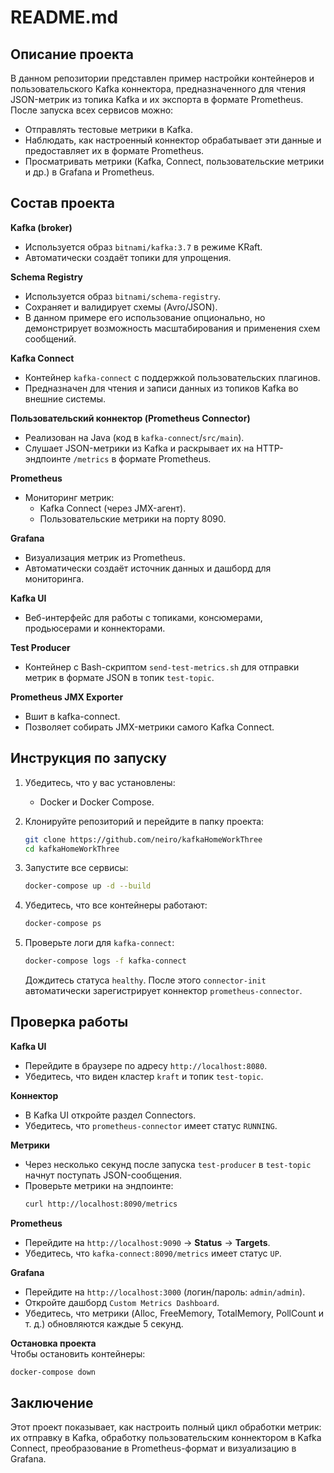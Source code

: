 # README.md

## Описание проекта

В данном репозитории представлен пример настройки контейнеров и пользовательского Kafka коннектора, предназначенного для чтения JSON-метрик из топика Kafka и их экспорта в формате Prometheus. После запуска всех сервисов можно:

- Отправлять тестовые метрики в Kafka.
- Наблюдать, как настроенный коннектор обрабатывает эти данные и предоставляет их в формате Prometheus.
- Просматривать метрики (Kafka, Connect, пользовательские метрики и др.) в Grafana и Prometheus.

## Состав проекта

**Kafka (broker)**  
- Используется образ `bitnami/kafka:3.7` в режиме KRaft.  
- Автоматически создаёт топики для упрощения.

**Schema Registry**  
- Используется образ `bitnami/schema-registry`.  
- Сохраняет и валидирует схемы (Avro/JSON).  
- В данном примере его использование опционально, но демонстрирует возможность масштабирования и применения схем сообщений.

**Kafka Connect**  
- Контейнер `kafka-connect` с поддержкой пользовательских плагинов.  
- Предназначен для чтения и записи данных из топиков Kafka во внешние системы.

**Пользовательский коннектор (Prometheus Connector)**  
- Реализован на Java (код в `kafka-connect`/`src/main`).  
- Слушает JSON-метрики из Kafka и раскрывает их на HTTP-эндпоинте `/metrics` в формате Prometheus.

**Prometheus**  
- Мониторинг метрик:  
  - Kafka Connect (через JMX-агент).  
  - Пользовательские метрики на порту 8090.

**Grafana**  
- Визуализация метрик из Prometheus.  
- Автоматически создаёт источник данных и дашборд для мониторинга.

**Kafka UI**  
- Веб-интерфейс для работы с топиками, консюмерами, продьюсерами и коннекторами.

**Test Producer**  
- Контейнер с Bash-скриптом `send-test-metrics.sh` для отправки метрик в формате JSON в топик `test-topic`.

**Prometheus JMX Exporter**  
- Вшит в kafka-connect.  
- Позволяет собирать JMX-метрики самого Kafka Connect.

## Инструкция по запуску

1. Убедитесь, что у вас установлены:
   - Docker и Docker Compose.

2. Клонируйте репозиторий и перейдите в папку проекта:
   ```bash
   git clone https://github.com/neiro/kafkaHomeWorkThree
   cd kafkaHomeWorkThree
   ```

3. Запустите все сервисы:
   ```bash
   docker-compose up -d --build
   ```

4. Убедитесь, что все контейнеры работают:
   ```bash
   docker-compose ps
   ```

5. Проверьте логи для `kafka-connect`:
   ```bash
   docker-compose logs -f kafka-connect
   ```
   Дождитесь статуса `healthy`. После этого `connector-init` автоматически зарегистрирует коннектор `prometheus-connector`.

## Проверка работы

**Kafka UI**  
- Перейдите в браузере по адресу `http://localhost:8080`.  
- Убедитесь, что виден кластер `kraft` и топик `test-topic`.

**Коннектор**  
- В Kafka UI откройте раздел Connectors.  
- Убедитесь, что `prometheus-connector` имеет статус `RUNNING`.

**Метрики**  
- Через несколько секунд после запуска `test-producer` в `test-topic` начнут поступать JSON-сообщения.  
- Проверьте метрики на эндпоинте:
  ```bash
  curl http://localhost:8090/metrics
  ```

**Prometheus**  
- Перейдите на `http://localhost:9090` → **Status** → **Targets**.  
- Убедитесь, что `kafka-connect:8090/metrics` имеет статус `UP`.

**Grafana**  
- Перейдите на `http://localhost:3000` (логин/пароль: `admin/admin`).  
- Откройте дашборд `Custom Metrics Dashboard`.  
- Убедитесь, что метрики (Alloc, FreeMemory, TotalMemory, PollCount и т. д.) обновляются каждые 5 секунд.

**Остановка проекта**  
Чтобы остановить контейнеры:
```bash
docker-compose down
```

## Заключение

Этот проект показывает, как настроить полный цикл обработки метрик: их отправку в Kafka, обработку пользовательским коннектором в Kafka Connect, преобразование в Prometheus-формат и визуализацию в Grafana.
